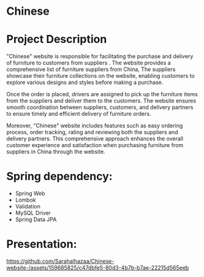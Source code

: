 # Chinese

# Project Description
"Chinese" website is responsible for facilitating the purchase and delivery of furniture to customers from  suppliers . The website provides a comprehensive list of furniture suppliers from China, The suppliers showcase their furniture collections on the website, enabling customers to explore various designs and styles before making a purchase.

Once the order is placed, drivers are assigned to pick up the furniture items from the suppliers and deliver them to the customers. The website ensures smooth coordination between suppliers, customers, and delivery partners to ensure timely and efficient delivery of furniture orders.

Moreover, "Chinese" website includes features such as easy ordering process, order tracking, rating and reviewing both the suppliers and delivery partners. This comprehensive approach enhances the overall customer experience and satisfaction when purchasing furniture from suppliers in China through the website.


# Spring dependency:
- Spring Web
- Lombok
- Validation
- MySQL Driver
- Spring Data JPA

# Presentation:
https://github.com/Sarahalhazaa/Chinese-website-/assets/159685825/c47dbfe5-80d3-4b7b-b7ae-22215d565eeb


   
